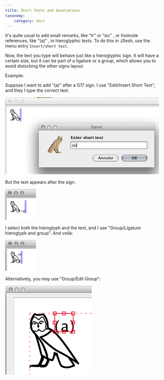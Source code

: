```yaml
---
title: Short Texts and Annotations
taxonomy:
    category: docs
---
```


It's quite usual to add small remarks, like “tr”  or “sic” , or footnote references, like “(a)” , in hieroglyphic texts. To do this in JSesh, use the menu entry `Insert/short text`.

Now, the text you type will behave just like a hieroglyphic sign. It will have a certain size, 
but it can be part of a ligature or a group, which allows you to avoid disturbing the other signs layout.

Example:

Suppose I want to add "(a)" after a G17 sign. I use "Edit/Insert Short Text", and they I type the correct text.

![](./short1.png)

But the text appears after the sign:

![](./short2.png)

I select both the hieroglyph and the text, and I use "Group/Ligature hieroglyph and group". And voilà:

![](./short3.png)


Alternatively, you may use "Group/Edit Group":

![](./short4.png)
